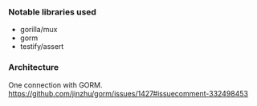 ### Notable libraries used
* gorilla/mux
* gorm
* testify/assert

### Architecture
One connection with GORM. 
https://github.com/jinzhu/gorm/issues/1427#issuecomment-332498453

